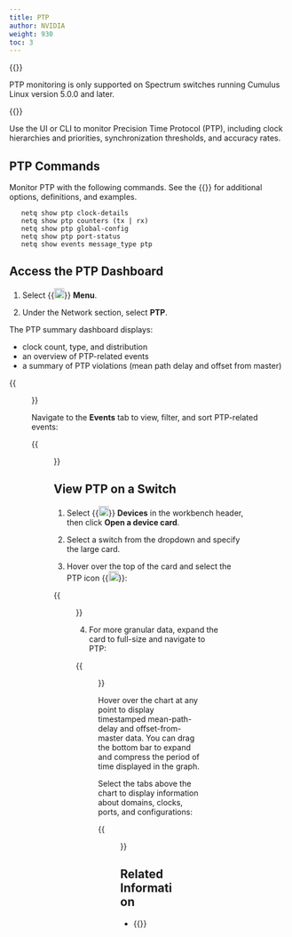 ```yaml
---
title: PTP
author: NVIDIA
weight: 930
toc: 3
---
```


{{<notice note>}}

PTP monitoring is only supported on Spectrum switches running Cumulus Linux version 5.0.0 and later.

{{</notice>}}

Use the UI or CLI to monitor Precision Time Protocol (PTP), including clock hierarchies and priorities, synchronization thresholds, and accuracy rates.

## PTP Commands

Monitor PTP with the following commands. See the {{<link title="show/#netq-show-ptp" text="command line reference">}} for additional options, definitions, and examples.

```
   netq show ptp clock-details
   netq show ptp counters (tx | rx) 
   netq show ptp global-config
   netq show ptp port-status 
   netq show events message_type ptp
```
## Access the PTP Dashboard

1. Select {{<img src="https://icons.cumulusnetworks.com/01-Interface-Essential/03-Menu/navigation-menu.svg" height="18" width="18">}} **Menu**.

2. Under the Network section, select **PTP**.

The PTP summary dashboard displays:
- clock count, type, and distribution
- an overview of PTP-related events 
- a summary of PTP violations (mean path delay and offset from master)

{{<figure src="/images/netq/ptp-dashboard-460.png" alt="PTP summary screen displaying grandmaster clock details, events total, and violations summary" width="1100">}}

Navigate to the **Events** tab to view, filter, and sort PTP-related events:

{{<figure src="/images/netq/ptp-events-dash-460.png" alt="detailed display of 133 PTP events, including list of devices with PTP-related events" width="1100">}}

## View PTP on a Switch

1. Select {{<img src="/images/netq/devices.svg" height="18" width="18">}} **Devices** in the workbench header, then click **Open a device card**.

2. Select a switch from the dropdown and specify the large card.

3. Hover over the top of the card and select the PTP icon {{<img src="/images/netq/ptp-icon.png" height="18" width="18">}}:

{{<figure src="/images/netq/updated-ptp-450.png" alt="large switch card with PTP display selected" width="700">}}

4. For more granular data, expand the card to full-size and navigate to PTP:

{{<figure src="/images/netq/updated-ptp-switch-450.png" alt="full screen graph of a switch's average offsest-from-master and average mean-path-delay statistics" width="1200">}}

Hover over the chart at any point to display timestamped mean-path-delay and offset-from-master data. You can drag the bottom bar to expand and compress the period of time displayed in the graph. 

Select the tabs above the chart to display information about domains, clocks, ports, and configurations:

{{<figure src="/images/netq/ptp-tabs-450.png" alt="clock domain, identiy, port, and quality information for the grandmaster clock" width="700">}}


## Related Information

- {{<exlink url="https://docs.nvidia.com/networking-ethernet-software/cumulus-linux/System-Configuration/Date-and-Time/Precision-Time-Protocol-PTP/" text="PTP and Cumulus Linux">}}